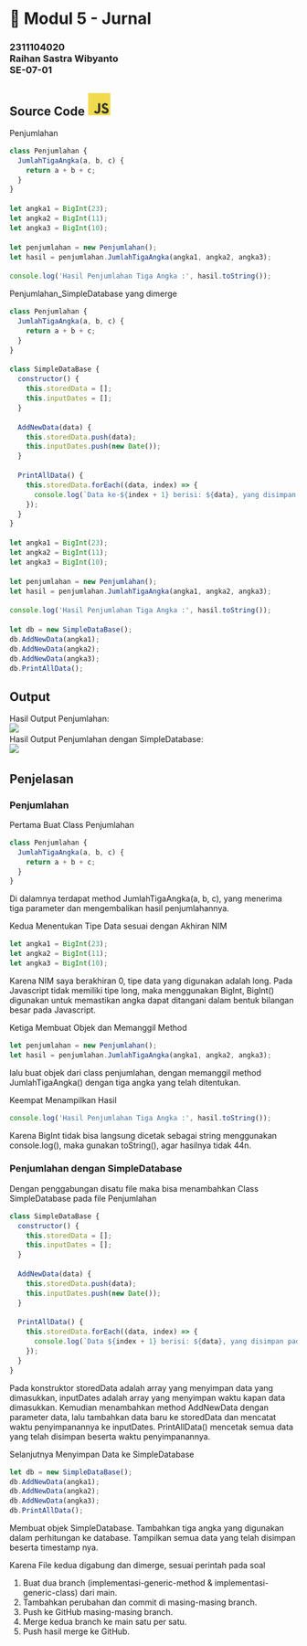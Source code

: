 # 📘 Modul 5 - Jurnal

### 2311104020<br> Raihan Sastra Wibyanto<br> SE-07-01

##  Source Code <img src="https://github.com/devicons/devicon/blob/master/icons/javascript/javascript-original.svg" title="JavaScript" alt="JavaScript" width="40" height="40"/>
Penjumlahan
```js
class Penjumlahan {
  JumlahTigaAngka(a, b, c) {
    return a + b + c;
  }
}

let angka1 = BigInt(23);
let angka2 = BigInt(11);
let angka3 = BigInt(10);

let penjumlahan = new Penjumlahan();
let hasil = penjumlahan.JumlahTigaAngka(angka1, angka2, angka3);

console.log('Hasil Penjumlahan Tiga Angka :', hasil.toString());
```
Penjumlahan_SimpleDatabase yang dimerge
```js
class Penjumlahan {
  JumlahTigaAngka(a, b, c) {
    return a + b + c;
  }
}

class SimpleDataBase {
  constructor() {
    this.storedData = [];
    this.inputDates = [];
  }

  AddNewData(data) {
    this.storedData.push(data);
    this.inputDates.push(new Date());
  }

  PrintAllData() {
    this.storedData.forEach((data, index) => {
      console.log(`Data ke-${index + 1} berisi: ${data}, yang disimpan pada waktu UTC: ${this.inputDates[index].toUTCString()}`);
    });
  }
}

let angka1 = BigInt(23);
let angka2 = BigInt(11);
let angka3 = BigInt(10);

let penjumlahan = new Penjumlahan();
let hasil = penjumlahan.JumlahTigaAngka(angka1, angka2, angka3);

console.log('Hasil Penjumlahan Tiga Angka :', hasil.toString());

let db = new SimpleDataBase();
db.AddNewData(angka1);
db.AddNewData(angka2);
db.AddNewData(angka3);
db.PrintAllData();
```
## Output

Hasil Output Penjumlahan:<br>
<img src="https://github.com/user-attachments/assets/70461b08-67bd-4496-8c94-aafbbdece894" width=450><br>
Hasil Output Penjumlahan dengan SimpleDatabase:<br>
<img src="https://github.com/user-attachments/assets/5892018b-3ac5-4287-abcd-08f58b3e097f" width=600>

## Penjelasan
### Penjumlahan
Pertama Buat Class Penjumlahan
```js
class Penjumlahan {
  JumlahTigaAngka(a, b, c) {
    return a + b + c;
  }
}
```
Di dalamnya terdapat method JumlahTigaAngka(a, b, c), yang menerima tiga parameter dan mengembalikan hasil penjumlahannya.

Kedua Menentukan Tipe Data sesuai dengan Akhiran NIM
```js
let angka1 = BigInt(23);
let angka2 = BigInt(11);
let angka3 = BigInt(10);
```
Karena NIM saya berakhiran 0, tipe data yang digunakan adalah long. Pada Javascript tidak memiliki tipe long, maka menggunakan BigInt,
BigInt() digunakan untuk memastikan angka dapat ditangani dalam bentuk bilangan besar pada Javascript.

Ketiga Membuat Objek dan Memanggil Method
```js
let penjumlahan = new Penjumlahan();
let hasil = penjumlahan.JumlahTigaAngka(angka1, angka2, angka3);
```
lalu buat objek dari class penjumlahan, dengan memanggil method JumlahTigaAngka() dengan tiga angka yang telah ditentukan.

Keempat Menampilkan Hasil
```js
console.log('Hasil Penjumlahan Tiga Angka :', hasil.toString());
```
Karena BigInt tidak bisa langsung dicetak sebagai string menggunakan console.log(), maka gunakan toString(), agar hasilnya tidak 44n.

### Penjumlahan dengan SimpleDatabase
Dengan penggabungan disatu file maka bisa menambahkan Class SimpleDatabase pada file Penjumlahan
```js
class SimpleDataBase {
  constructor() {
    this.storedData = [];
    this.inputDates = [];
  }

  AddNewData(data) {
    this.storedData.push(data);
    this.inputDates.push(new Date());
  }

  PrintAllData() {
    this.storedData.forEach((data, index) => {
      console.log(`Data ${index + 1} berisi: ${data}, yang disimpan pada waktu UTC: ${this.inputDates[index].toUTCString()}`);
    });
  }
}
```
Pada konstruktor storedData adalah array yang menyimpan data yang dimasukkan, inputDates adalah array yang menyimpan waktu kapan data dimasukkan.
Kemudian menambahkan method AddNewData dengan parameter data, lalu tambahkan data baru ke storedData dan mencatat waktu penyimpanannya ke inputDates.
PrintAllData() mencetak semua data yang telah disimpan beserta waktu penyimpanannya.

Selanjutnya Menyimpan Data ke SimpleDatabase
```js
let db = new SimpleDataBase();
db.AddNewData(angka1);
db.AddNewData(angka2);
db.AddNewData(angka3);
db.PrintAllData();
```
Membuat objek SimpleDatabase. Tambahkan tiga angka yang digunakan dalam perhitungan ke database. Tampilkan semua data yang telah disimpan beserta timestamp nya.

Karena File kedua digabung dan dimerge, sesuai perintah pada soal
1. Buat dua branch (implementasi-generic-method & implementasi-generic-class) dari main.
2. Tambahkan perubahan dan commit di masing-masing branch.
3. Push ke GitHub masing-masing branch.
4. Merge kedua branch ke main satu per satu.
5. Push hasil merge ke GitHub.
